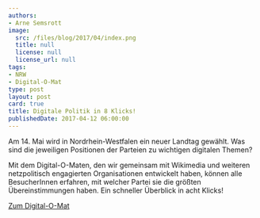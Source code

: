 ```yaml
---
authors:
- Arne Semsrott
image:
  src: /files/blog/2017/04/index.png
  title: null
  license: null
  license_url: null
tags:
- NRW
- Digital-O-Mat
type: post
layout: post
card: true
title: Digitale Politik in 8 Klicks!
publishedDate: 2017-04-12 06:00:00
---
```


Am 14. Mai wird in Nordrhein-Westfalen ein neuer Landtag gewählt. Was sind die jeweiligen Positionen der Parteien zu wichtigen digitalen Themen?

Mit dem Digital-O-Maten, den wir gemeinsam mit Wikimedia und weiteren netzpolitisch engagierten Organisationen entwickelt haben, 
können alle BesucherInnen erfahren, mit welcher Partei sie die größten Übereinstimmungen haben. Ein schneller Überblick in acht Klicks!

[Zum Digital-O-Mat](https://www.digital-o-mat.de/)